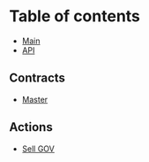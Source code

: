 # Table of contents

* [Main](README.md)
* [API](api.md)

## Contracts

* [Master](contracts/master.md)
 
 
## Actions

* [Sell GOV](user-actions/sell-gov.md)
